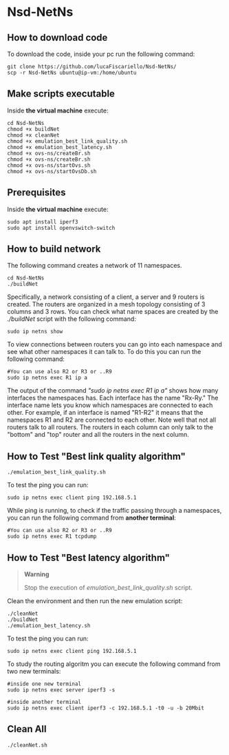 # Nsd-NetNs

## How to download code
To download the code, inside your pc run the following command:
```
git clone https://github.com/lucaFiscariello/Nsd-NetNs/
scp -r Nsd-NetNs ubuntu@ip-vm:/home/ubuntu
```

## Make scripts executable
Inside **the virtual machine** execute:
```
cd Nsd-NetNs
chmod +x buildNet
chmod +x cleanNet
chmod +x emulation_best_link_quality.sh
chmod +x emulation_best_latency.sh
chmod +x ovs-ns/createBr.sh
chmod +x ovs-ns/createBr.sh
chmod +x ovs-ns/startOvs.sh
chmod +x ovs-ns/startOvsDb.sh
```

## Prerequisites
Inside **the virtual machine** execute:
```
sudo apt install iperf3
sudo apt install openvswitch-switch 
```

## How to build network
The following command creates a network of 11 namespaces.
```
cd Nsd-NetNs
./buildNet
```

Specifically, a network consisting of a client, a server and 9 routers is created. The routers are organized in a mesh topology consisting of 3 columns and 3 rows.
You can check what name spaces are created by the *./buildNet* script with the following command:
```
sudo ip netns show
```

To view connections between routers you can go into each namespace and see what other namespaces it can talk to. To do this you can run the following command:
```
#You can use also R2 or R3 or ..R9
sudo ip netns exec R1 ip a  
```

The output of the command *"sudo ip netns exec R1 ip a"* shows how many interfaces the namespaces has. Each interface has the name "Rx-Ry." The interface name lets you know which namespaces are connected to each other. For example, if an interface is named "R1-R2" it means that the namespaces R1 and R2 are connected to each other. 
Note well that not all routers talk to all routers. The routers in each column can only talk to the "bottom" and "top" router and all the routers in the next column.

## How to Test "Best link quality algorithm"
```
./emulation_best_link_quality.sh
```

To test the ping you can run:
```
sudo ip netns exec client ping 192.168.5.1
```

While ping is running, to check if the traffic passing through a namespaces, you can run the following command from **another terminal**: 
```
#You can use also R2 or R3 or ..R9
sudo ip netns exec R1 tcpdump 
```

## How to Test "Best latency algorithm"
> **Warning**
>
> Stop the execution of *emulation_best_link_quality.sh*  script.

Clean the environment and then run the new emulation script:    
```
./cleanNet
./buildNet
./emulation_best_latency.sh
```
To test the ping you can run:
```
sudo ip netns exec client ping 192.168.5.1
```

To study the routing algoritm you can execute the following command from two new terminals:
```
#inside one new terminal
sudo ip netns exec server iperf3 -s 
```

```
#inside another terminal
sudo ip netns exec client iperf3 -c 192.168.5.1 -t0 -u -b 20Mbit
```

## Clean All

```
./cleanNet.sh
```


